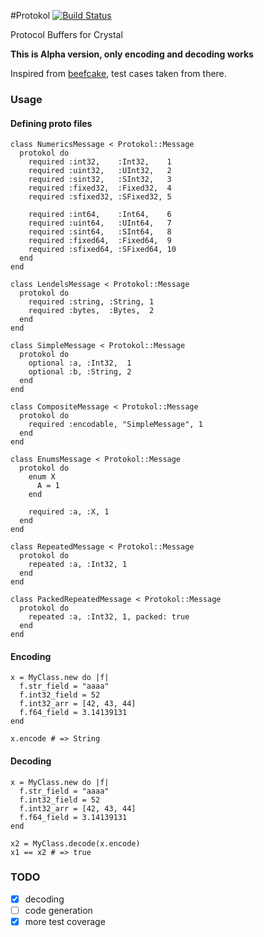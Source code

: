 #Protokol [![Build Status](https://travis-ci.org/teodor-pripoae/protokol.svg?branch=master)](https://travis-ci.org/teodor-pripoae/protokol)

Protocol Buffers for Crystal

**This is Alpha version, only encoding and decoding works**

Inspired from [beefcake](github.com/protobuf-ruby/beefcake), test cases taken from there.

### Usage

#### Defining proto files
```crystal
class NumericsMessage < Protokol::Message
  protokol do
    required :int32,    :Int32,    1
    required :uint32,   :UInt32,   2
    required :sint32,   :SInt32,   3
    required :fixed32,  :Fixed32,  4
    required :sfixed32, :SFixed32, 5

    required :int64,    :Int64,    6
    required :uint64,   :UInt64,   7
    required :sint64,   :SInt64,   8
    required :fixed64,  :Fixed64,  9
    required :sfixed64, :SFixed64, 10
  end
end

class LendelsMessage < Protokol::Message
  protokol do
    required :string, :String, 1
    required :bytes,  :Bytes,  2
  end
end

class SimpleMessage < Protokol::Message
  protokol do
    optional :a, :Int32,  1
    optional :b, :String, 2
  end
end

class CompositeMessage < Protokol::Message
  protokol do
    required :encodable, "SimpleMessage", 1
  end
end

class EnumsMessage < Protokol::Message
  protokol do
    enum X
      A = 1
    end

    required :a, :X, 1
  end
end

class RepeatedMessage < Protokol::Message
  protokol do
    repeated :a, :Int32, 1
  end
end

class PackedRepeatedMessage < Protokol::Message
  protokol do
    repeated :a, :Int32, 1, packed: true
  end
end
```

#### Encoding
```crystal
x = MyClass.new do |f|
  f.str_field = "aaaa"
  f.int32_field = 52
  f.int32_arr = [42, 43, 44]
  f.f64_field = 3.14139131
end

x.encode # => String
```

#### Decoding
```crystal
x = MyClass.new do |f|
  f.str_field = "aaaa"
  f.int32_field = 52
  f.int32_arr = [42, 43, 44]
  f.f64_field = 3.14139131
end

x2 = MyClass.decode(x.encode)
x1 == x2 # => true
```

### TODO

- [X] decoding
- [ ] code generation
- [X] more test coverage
